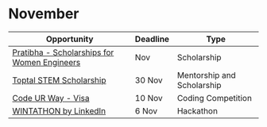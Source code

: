 # November

Opportunity|Deadline|Type
----|-----|-----
[Pratibha - Scholarships for Women Engineers](http://www.eaton.in/EatonIN/EatonExcellenceAwards/index.htm) | Nov | Scholarship
[Toptal STEM Scholarship](https://www.toptal.com/scholarships-for-women#prize) | 30 Nov | Mentorship and Scholarship
[Code UR Way - Visa](https://assessment.hackerearth.com/challenges/hiring/visa-code-your-way-2019/) | 10 Nov | Coding Competition
[WINTATHON by LinkedIn](https://wintathon2020.splashthat.com/) | 6 Nov | Hackathon
